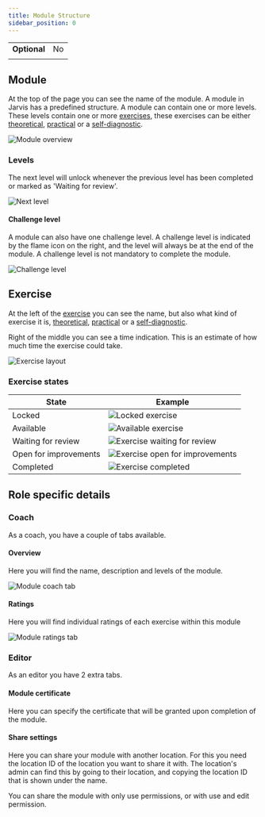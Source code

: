 ```yaml
---
title: Module Structure
sidebar_position: 0
---
```


|              |    |
|--------------|----|
| **Optional** | No |
|              |    |

## Module

At the top of the page you can see the name of the module.
A module in Jarvis has a predefined structure. A module can contain one or more levels. These levels contain one or more
[exercises](exercises/introduction), these exercises can be
either [theoretical](exercises/introduction), [practical](exercises/introduction) or
a [self-diagnostic](exercises/introduction#self-diagnostic).

![Module overview](/img/docs/module-structure/module-overview.png)

### Levels

The next level will unlock whenever the previous level has been completed or marked as 'Waiting for review'.

![Next level](/img/docs/module-structure/next-level.png)

#### Challenge level

A module can also have one challenge level. A challenge level is indicated by the flame icon on the right, and the level
will always be at the end of the module. A challenge level is not mandatory to complete the module.

![Challenge level](/img/docs/module-structure/challenge-level.png)

## Exercise

At the left of the [exercise](exercises/introduction) you can see the name, but also what kind of exercise it
is, [theoretical](exercises/introduction), [practical](exercises/introduction) or
a [self-diagnostic](exercises/introduction#self-diagnostic).

Right of the middle you can see a time indication. This is an estimate of how much time the exercise could take.

![Exercise layout](/img/docs/module-structure/exercise-available.png)

### Exercise states

| State                 | Example                                                                                          |
|-----------------------|--------------------------------------------------------------------------------------------------|
| Locked                | ![Locked exercise](/img/docs/module-structure/exercise-locked.png)                               |
| Available             | ![Available exercise](/img/docs/module-structure/exercise-available.png)                         |
| Waiting for review    | ![Exercise waiting for review](/img/docs/module-structure/exercise-waiting-for-review.png)       |
| Open for improvements | ![Exercise open for improvements](/img/docs/module-structure/exercise-open-for-improvements.png) |
| Completed             | ![Exercise completed](/img/docs/module-structure/exercise-completed.png)                         |

## Role specific details

### Coach

As a coach, you have a couple of tabs available.

#### Overview

Here you will find the name, description and levels of the module.

![Module coach tab](/img/docs/module-structure/module-coach-view.png)

#### Ratings

Here you will find individual ratings of each exercise within this module

![Module ratings tab](/img/docs/module-structure/module-ratings.png)

### Editor

As an editor you have 2 extra tabs.

#### Module certificate

Here you can specify the certificate that will be granted upon completion of the module.

#### Share settings

Here you can share your module with another location. For this you need the location ID of the location you want to
share it with. The location's admin can find this by going to their location, and copying the location ID that is shown
under the name.

You can share the module with only use permissions, or with use and edit permission.
